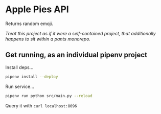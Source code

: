 # Apple Pies API

Returns random emoji.

_Treat this project as if it were a self-contained project, that additionally happens to sit within a pants monorepo._

## Get running, as an individual pipenv project

Install deps...

```bash
pipenv install --deploy
```

Run service...

```bash
pipenv run python src/main.py --reload
```

Query it with `curl localhost:8096`
